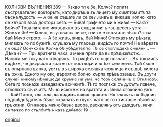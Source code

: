 ﻿КОЛЧОВИ ВЪЛНЕНИЯ
289
— Какво тп е бе, Колчо? попита състрадателно докторътъ, като дирѣше въ лицето му симптомитѣ па бѣсна лудость.
— А бе не сѣщате ли се бе? Живъ е! викаше Колчо, като се хвърлп възъ доктора сега. — Бива! графчето ми е живо!
— Какъ? Бойчо?
Това питание исхвъркнж въ сжщпя мигъ изъ десеть уста.
— Живъ е бе!
— Колчо, вшутявашъ ли се, пли те е излъгалъ нѣкоп? каза бай Мичо строго.
— А бе живъ, живъ, бай Мичо! Стискахъ му рѣката, милвахъ го по бузитѣ, слушахъ му гласеца, видѣхъ го почти! Не вѣрвате ли още?
Всичко въ Колча бѣ убѣдителпо. Тѣ се спогледаха смаяни...
— Дѣка е?
— При вратнята чака, а мене прати да ви прѣдизвѣстж... Напипа ме току като отваряхъ. По ржцѣтѣ го още познахъ...
Въ тоя мигъ видѣхж, че дворската вратня се поотвори и влѣзе селянинъ. Той бѣше съ опърпана шапка, увитъ въ широка селяшка козяница и съ двѣ пилета въ ржка. Едното му око, вѣроятно болно, кърпа прѣвързваше.
Въ други случай никому нѣмаше да хрумне на ума, че тозъ селянинъ е Огняновъ. Сега го познахж изведнажъ всичкитѣ. Тѣ го позпахж съ духътъ повече, отколкото съ очитѣ.
Мичо искокнж на вратата и извика спокойно ужъ:
— Бай Петко, ела, ела, да видимъ какво правите.
Но гласътъ на бѣдния подпрѣдсѣдатель бѣше схванатъ и глухъ, като че го стискаше нѣкой за гръкляни.
Огняновъ минж бавно двора, раскалянъ отъ дъждътъ, качи се тежко по стълбитѣ и каза дебело:
19

[original](images/326.jpg)